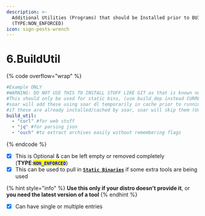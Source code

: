 ```yaml
---
description: >-
  Additional Utilities (Programs) that should be Installed prior to BUILD
  (TYPE:NON_ENFORCED)
icon: sign-posts-wrench
---
```


# 6.BuildUtil

{% code overflow="wrap" %}
```yaml
#Example ONLY
#WARNING: DO NOT USE THIS TO INSTALL STUFF LIKE GIT as that is known not to work as static binary
#This should only be used for static bins, (use build_dep instead CURRENTLY NOT IMPLEMENTED)
#soar will add these using soar dl temporarily in cache prior to running the x_exec part
#if these are already installed/cached by soar, soar will skip them (Unless Upgrade is found)
build_util:
  - "curl" #for web stuff
  - "jq" #for parsing json
  - "ouch" #to extract archives easily without remembering flags
```
{% endcode %}

* [x] This is Optional & can be left empty or removed completely (**TYPE**:<mark style="color:blue;">**`NON_ENFORCED`**</mark>)
* [x] This can be used to pull in [**`Static Binaries`**](../../formats/binaries/static/) if some extra tools are being used

{% hint style="info" %}
**Use this only if your distro doesn't provide it**, or **you need the latest version of a tool**
{% endhint %}

* [x] Can have single or multiple entries
